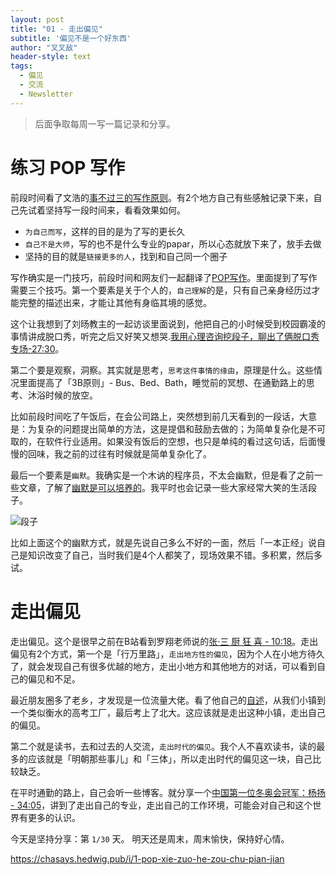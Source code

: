 ```yaml
---
layout: post
title: "01 - 走出偏见"
subtitle: '偏见不是一个好东西'
author: "叉叉敌"
header-style: text
tags:
  - 偏见
  - 交流
  - Newsletter
---
```


> 后面争取每周一写一篇记录和分享。



# 练习 POP 写作

前段时间看了文浩的[事不过三的写作原则](https://dxxi2plhwc.feishu.cn/docs/doccntixhZG646mVnzufKmIUoUd)。有2个地方自己有些感触记录下来，自己先试着坚持写一段时间来，看看效果如何。

 - `为自己而写`，这样的目的是为了写的更长久
 - `自己不是大师`，写的也不是什么专业的papar，所以心态就放下来了，放手去做
 - 坚持的目的就是`链接更多的人`，找到和自己同一个圈子



 写作确实是一门技巧，前段时间和网友们一起翻译了[POP写作](https://dxxi2plhwc.feishu.cn/docs/doccnRl0gz7CqzXPyqK3PMmVXfb)。里面提到了写作需要三个技巧。第一个要素是关于个人的，`自己理解`的是，只有自己亲身经历过才能完整的描述出来，才能让其他有身临其境的感觉。
 
 这个让我想到了刘旸教主的一起访谈里面说到，他把自己的小时候受到校园霸凌的事情讲成脱口秀，听完之后又好笑又想哭.[我用心理咨询挖段子，聊出了俩脱口秀专场-27:30](https://www.xiaoyuzhoufm.com/episode/60dc3da938006d43c60be0c8)。

 第二个要是观察，洞察。其实就是思考，`思考这件事情的缘由`，原理是什么。这些情况里面提高了「3B原则」- Bus、Bed、Bath，睡觉前的冥想、在通勤路上的思考、沐浴时候的放空。
 
 比如前段时间吃了午饭后，在会公司路上，突然想到前几天看到的一段话，大意是：为复杂的问题提出简单的方法，这是提倡和鼓励去做的；为简单复杂化是不可取的，在软件行业适用。如果没有饭后的空想，也只是单纯的看过这句话，后面慢慢的回味，我之前的过往有时候就是简单复杂化了。


 最后一个要素是`幽默`。我确实是一个木讷的程序员，不太会幽默，但是看了之前一些文章，了解了[幽默是可以培养的](https://read.douban.com/ebook/138344064/)。我平时也会记录一些大家经常大笑的生活段子。

 ![段子](https://gitee.com/chasays/mdPic/raw/master/uPic/WiOLc3.jpg)

 比如上面这个的幽默方式，就是先说自己多么不好的一面，然后「一本正经」说自己是知识改变了自己，当时我们是4个人都笑了，现场效果不错。多积累，然后多试。



# 走出偏见


走出偏见。这个是很早之前在B站看到罗翔老师说的[张·三 厨 狂 喜 - 10:18](https://www.bilibili.com/video/BV1mX4y1N7yU)。走出偏见有2个方式，第一个是「行万里路」，`走出地方性的偏见`，因为个人在小地方待久了，就会发现自己有很多优越的地方，走出小地方和其他地方的对话，可以看到自己的偏见和不足。

最近朋友圈多了老乡，才发现是一位流量大佬。看了他自己的[自述](https://www.sohu.com/a/472572326_121152210)，从我们小镇到一个类似衡水的高考工厂，最后考上了北大。这应该就是走出这种小镇，走出自己的偏见。

第二个就是读书，去和过去的人交流，`走出时代的偏见`。我个人不喜欢读书，读的最多的应该就是「明朝那些事儿」和「三体」，所以走出时代的偏见这一块，自己比较缺乏。

在平时通勤的路上，自己会听一些博客。就分享一个[中国第一位冬奥会冠军：杨扬 - 34:05](https://www.xiaoyuzhoufm.com/episode/611507ee5094679ab10e5a52)，讲到了走出自己的专业，走出自己的工作环境，可能会对自己和这个世界有更多的认识。

 
今天是坚持分享：第 `1/30` 天。
明天还是周末，周末愉快，保持好心情。

https://chasays.hedwig.pub/i/1-pop-xie-zuo-he-zou-chu-pian-jian